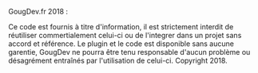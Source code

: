 GougDev.fr 2018 :

Ce code est fournis à titre d'information, il est strictement interdit de réutiliser commertialement celui-ci ou de l'integrer dans un projet sans accord et référence.
Le plugin et le code est disponible sans aucune garentie, GougDev ne pourra être tenu responsable d'aucun problème ou désagrément entraînés par l'utilisation de celui-ci.
Copyright 2018.
